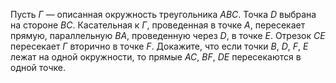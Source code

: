 Пусть $\Gamma$ — описанная окружность треугольника $ABC$. Точка $D$ выбрана на стороне $BC$. Касательная к $\Gamma$, проведенная в точке $A$, пересекает прямую, параллельную $BA$, проведенную через $D$, в точке $E$. Отрезок $CE$ пересекает $\Gamma$ вторично в точке $F$. Докажите, что если точки $B,$ $D,$ $F,$ $E$ лежат на одной окружности, то прямые $AC,$ $BF,$ $DE$
пересекаются в одной точке.